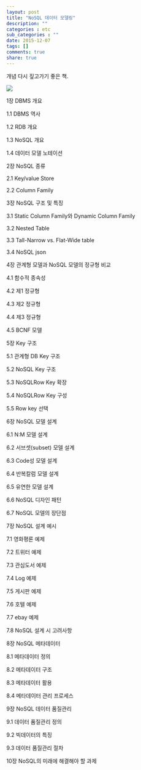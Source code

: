 ```yaml
---
layout: post
title: "NoSQL 데이터 모델링"
description: ""
categories : etc
sub_categories : ""
date: 2015-12-07
tags: []
comments: true
share: true
---
```


개념 다시 짚고가기 좋은 책.

![](/assets/images/posts/401/2708EE37566BAE9D16F00A.JPEG)


1장 DBMS 개요

1.1 DBMS 역사

1.2 RDB 개요

1.3 NoSQL 개요

1.4 데이터 모델 노테이션

  

2장 NoSQL 종류

2.1 Key/value Store

2.2 Column Family

  

3장 NoSQL 구조 및 특징

3.1 Static Column Family와 Dynamic Column Family

3.2 Nested Table

3.3 Tall-Narrow vs. Flat-Wide table

3.4 NoSQL json

  

4장 관계형 모델과 NoSQL 모델의 정규형 비교

4.1 함수적 종속성

4.2 제1 정규형

4.3 제2 정규형

4.4 제3 정규형

4.5 BCNF 모델

  

5장 Key 구조

5.1 관계형 DB Key 구조

5.2 NoSQL Key 구조

5.3 NoSQLRow Key 확장

5.4 NoSQLRow Key 구성

5.5 Row key 선택

  

6장 NoSQL 모델 설계

6.1 N:M 모델 설계

6.2 서브셋(subset) 모델 설계

6.3 Code성 모델 설계

6.4 반복칼럼 모델 설계

6.5 유연한 모델 설계

6.6 NoSQL 디자인 패턴

6.7 NoSQL 모델의 장단점

  

7장 NoSQL 설계 예시

7.1 영화평론 예제

7.2 트위터 예제

7.3 관심도서 예제

7.4 Log 예제

7.5 게시판 예제

7.6 호텔 예제

7.7 ebay 예제

7.8 NoSQL 설계 시 고려사항

  

8장 NoSQL 메타데이터

8.1 메타데이터 정의

8.2 메타데이터 구조

8.3 메타데이터 활용

8.4 메타데이터 관리 프로세스

  

9장 NoSQL 데이터 품질관리

9.1 데이터 품질관리 정의

9.2 빅데이터의 특징

9.3 데이터 품질관리 절차

  

10장 NoSQL의 미래에 해결해야 할 과제  

